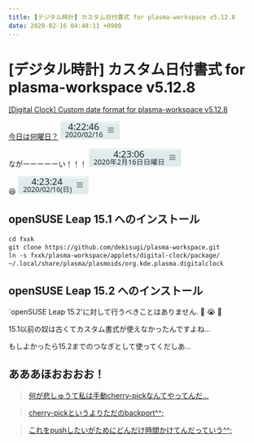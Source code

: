 ```yaml
---
title: [デジタル時計] カスタム日付書式 for plasma-workspace v5.12.8
date: 2020-02-16 04:48:11 +0900
---
```

# [デジタル時計] カスタム日付書式 for plasma-workspace v5.12.8

[\[Digital Clock\] Custom date format for plasma-workspace v5.12.8](https://github.com/dekisugi/plasma-workspace)

[今日は何曜日？](https://ejje.weblio.jp/sentence/content/What+day+is+it+today%3F)
![2020/02/16](short-date.png)

ながーーーーーい！！！
![2020年2月16日日曜日](long-date.png)

:satisfied:
![2020/02/16(日)](custom-date.png)


## openSUSE Leap 15.1 へのインストール

    cd fxxk
    git clone https://github.com/dekisugi/plasma-workspace.git
    ln -s fxxk/plasma-workspace/applets/digital-clock/package/ ~/.local/share/plasma/plasmoids/org.kde.plasma.digitalclock


## openSUSE Leap 15.2 へのインストール

\`openSUSE Leap 15.2\'に対して行うべきことはありません. :fu: :sob: :fu:

15.1以前の奴は古くてカスタム書式が使えなかったんですよね…

もしよかったら15.2までのつなぎとして使ってくだしあ…


## あああほおおおお！

> [何が悲しゅうて私は手動cherry-pickなんてやってんだ…](https://mstdn.maud.io/@dekisugi/103664185057096510)

> [cherry-pickというよりただのbackport^^;](https://mstdn.maud.io/@dekisugi/103664188014521648)

> [これをpushしたいがためにどんだけ時間かけてんだっていう^^;](https://mstdn.maud.io/@dekisugi/103664291709241562)

